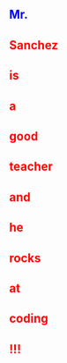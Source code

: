 <h2 style="color:blue">Mr.</h2>
<h2 style="color:red">Sanchez</h2>
<h2 style="color:red">is</h2>
<h2 style="color:red">a</h2>
<h2 style="color:red">good</h2>
<h2 style="color:red">teacher</h2>
<h2 style="color:red">and</h2>
<h2 style="color:red">he</h2>
<h2 style="color:red">rocks</h2>
<h2 style="color:red">at</h2>
<h2 style="color:red">coding</h2>
<h2 style="color:red">!!!</h2>
